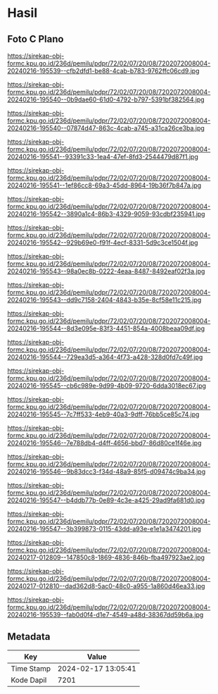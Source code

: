 # Hasil

## Foto C Plano

https://sirekap-obj-formc.kpu.go.id/236d/pemilu/pdpr/72/02/07/20/08/7202072008004-20240216-195539--cfb2dfd1-be88-4cab-b783-9762ffc06cd9.jpg

https://sirekap-obj-formc.kpu.go.id/236d/pemilu/pdpr/72/02/07/20/08/7202072008004-20240216-195540--0b9dae60-61d0-4792-b797-5391bf382564.jpg

https://sirekap-obj-formc.kpu.go.id/236d/pemilu/pdpr/72/02/07/20/08/7202072008004-20240216-195540--07874d47-863c-4cab-a745-a31ca26ce3ba.jpg

https://sirekap-obj-formc.kpu.go.id/236d/pemilu/pdpr/72/02/07/20/08/7202072008004-20240216-195541--93391c33-1ea4-47ef-8fd3-2544479d87f1.jpg

https://sirekap-obj-formc.kpu.go.id/236d/pemilu/pdpr/72/02/07/20/08/7202072008004-20240216-195541--1ef86cc8-69a3-45dd-8964-19b36f7b847a.jpg

https://sirekap-obj-formc.kpu.go.id/236d/pemilu/pdpr/72/02/07/20/08/7202072008004-20240216-195542--3890a1c4-86b3-4329-9059-93cdbf235941.jpg

https://sirekap-obj-formc.kpu.go.id/236d/pemilu/pdpr/72/02/07/20/08/7202072008004-20240216-195542--929b69e0-f91f-4ecf-8331-5d9c3ce1504f.jpg

https://sirekap-obj-formc.kpu.go.id/236d/pemilu/pdpr/72/02/07/20/08/7202072008004-20240216-195543--98a0ec8b-0222-4eaa-8487-8492eaf02f3a.jpg

https://sirekap-obj-formc.kpu.go.id/236d/pemilu/pdpr/72/02/07/20/08/7202072008004-20240216-195543--dd9c7158-2404-4843-b35e-8cf58e11c215.jpg

https://sirekap-obj-formc.kpu.go.id/236d/pemilu/pdpr/72/02/07/20/08/7202072008004-20240216-195544--8d3e095e-83f3-4451-854a-4008beaa09df.jpg

https://sirekap-obj-formc.kpu.go.id/236d/pemilu/pdpr/72/02/07/20/08/7202072008004-20240216-195544--729ea3d5-a364-4f73-a428-328d0fd7c49f.jpg

https://sirekap-obj-formc.kpu.go.id/236d/pemilu/pdpr/72/02/07/20/08/7202072008004-20240216-195545--cb6c989e-9d99-4b09-9720-6dda3018ec67.jpg

https://sirekap-obj-formc.kpu.go.id/236d/pemilu/pdpr/72/02/07/20/08/7202072008004-20240216-195545--7c7ff533-4eb9-40a3-9dff-76bb5ce85c74.jpg

https://sirekap-obj-formc.kpu.go.id/236d/pemilu/pdpr/72/02/07/20/08/7202072008004-20240216-195546--7e788db4-d4ff-4656-bbd7-86d80ce1f46e.jpg

https://sirekap-obj-formc.kpu.go.id/236d/pemilu/pdpr/72/02/07/20/08/7202072008004-20240216-195546--9b83dcc3-f34d-48a9-85f5-d09474c9ba34.jpg

https://sirekap-obj-formc.kpu.go.id/236d/pemilu/pdpr/72/02/07/20/08/7202072008004-20240216-195547--b4ddb77b-0e89-4c3e-a425-29ad9fa681d0.jpg

https://sirekap-obj-formc.kpu.go.id/236d/pemilu/pdpr/72/02/07/20/08/7202072008004-20240216-195547--3b399873-0115-43dd-a93e-e1e1a3474201.jpg

https://sirekap-obj-formc.kpu.go.id/236d/pemilu/pdpr/72/02/07/20/08/7202072008004-20240217-012809--147850c8-1869-4836-846b-fba497923ae2.jpg

https://sirekap-obj-formc.kpu.go.id/236d/pemilu/pdpr/72/02/07/20/08/7202072008004-20240217-012810--dad362d8-5ac0-48c0-a955-1a860d46ea33.jpg

https://sirekap-obj-formc.kpu.go.id/236d/pemilu/pdpr/72/02/07/20/08/7202072008004-20240216-195539--fab0d0f4-d1e7-4549-a48d-38367dd59b6a.jpg


## Metadata

| Key        | Value               |
| ---------- | ------------------- |
| Time Stamp | 2024-02-17 13:05:41 |
| Kode Dapil | 7201                |



